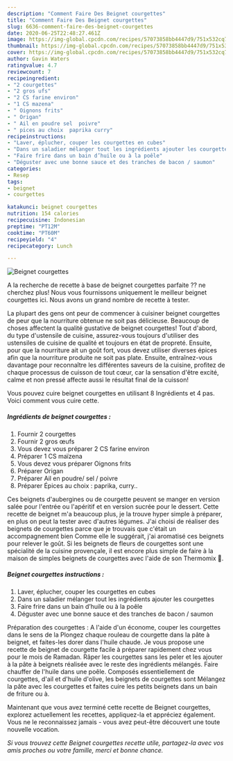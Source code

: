 ```yaml
---
description: "Comment Faire Des Beignet courgettes"
title: "Comment Faire Des Beignet courgettes"
slug: 6636-comment-faire-des-beignet-courgettes
date: 2020-06-25T22:48:27.461Z
image: https://img-global.cpcdn.com/recipes/57073858bb4447d9/751x532cq70/beignet-courgettes-photo-principale-de-la-recette.jpg
thumbnail: https://img-global.cpcdn.com/recipes/57073858bb4447d9/751x532cq70/beignet-courgettes-photo-principale-de-la-recette.jpg
cover: https://img-global.cpcdn.com/recipes/57073858bb4447d9/751x532cq70/beignet-courgettes-photo-principale-de-la-recette.jpg
author: Gavin Waters
ratingvalue: 4.7
reviewcount: 7
recipeingredient:
- "2 courgettes"
- "2 gros ufs"
- "2 CS farine environ"
- "1 CS mazena"
- " Oignons frits"
- " Origan"
- " Ail en poudre sel  poivre"
- " pices au choix  paprika curry"
recipeinstructions:
- "Laver, éplucher, couper les courgettes en cubes"
- "Dans un saladier mélanger tout les ingrédients ajouter les courgettes"
- "Faire frire dans un bain d’huile ou à la poêle"
- "Déguster avec une bonne sauce et des tranches de bacon / saumon"
categories:
- Resep
tags:
- beignet
- courgettes

katakunci: beignet courgettes 
nutrition: 154 calories
recipecuisine: Indonesian
preptime: "PT12M"
cooktime: "PT60M"
recipeyield: "4"
recipecategory: Lunch

---
```



![Beignet courgettes](https://img-global.cpcdn.com/recipes/57073858bb4447d9/751x532cq70/beignet-courgettes-photo-principale-de-la-recette.jpg)

A la recherche de recette à base de beignet courgettes parfaite ?? ne cherchez plus! Nous vous fournissons uniquement le meilleur beignet courgettes ici. Nous avons un grand nombre de recette à tester.

La plupart des gens ont peur de commencer à cuisiner beignet courgettes de peur que la nourriture obtenue ne soit pas délicieuse. Beaucoup de choses affectent la qualité gustative de beignet courgettes! Tout d'abord, du type d'ustensile de cuisine, assurez-vous toujours d'utiliser des ustensiles de cuisine de qualité et toujours en état de propreté. Ensuite, pour que la nourriture ait un goût fort, vous devez utiliser diverses épices afin que la nourriture produite ne soit pas plate. Ensuite, entraînez-vous davantage pour reconnaître les différentes saveurs de la cuisine, profitez de chaque processus de cuisson de tout cœur, car la sensation d'être excité, calme et non pressé affecte aussi le résultat final de la cuisson!

<!--inarticleads1-->

Vous pouvez cuire beignet courgettes en utilisant 8 Ingrédients et 4 pas. Voici comment vous cuire cette.

##### Ingrédients de beignet courgettes :

1. Fournir 2 courgettes
1. Fournir 2 gros œufs
1. Vous devez vous préparer 2 CS farine environ
1. Préparer 1 CS maïzena
1. Vous devez vous préparer  Oignons frits
1. Préparer  Origan
1. Préparer  Ail en poudre/ sel / poivre
1. Préparer  Épices au choix : paprika, curry..


Ces beignets d&#39;aubergines ou de courgette peuvent se manger en version salée pour l&#39;entrée ou l&#39;apéritif et en version sucrée pour le dessert. Cette recette de beignet m&#39;a beaucoup plus, je la trouve hyper simple à préparer, en plus on peut la tester avec d&#39;autres légumes. J&#39;ai choisi de réaliser des beignets de courgettes parce que je trouvais que c&#39;était un accompagnement bien Comme elle le suggérait, j&#39;ai aromatisé ces beignets pour relever le goût. Si les beignets de fleurs de courgettes sont une spécialité de la cuisine provençale, il est encore plus simple de faire à la maison de simples beignets de courgettes avec l&#39;aide de son Thermomix 🙂. 

<!--inarticleads2-->

##### Beignet courgettes instructions :

1. Laver, éplucher, couper les courgettes en cubes
1. Dans un saladier mélanger tout les ingrédients ajouter les courgettes
1. Faire frire dans un bain d’huile ou à la poêle
1. Déguster avec une bonne sauce et des tranches de bacon / saumon


Préparation des courgettes : A l&#39;aide d&#39;un économe, couper les courgettes dans le sens de la Plongez chaque rouleau de courgette dans la pâte à beignet, et faites-les dorer dans l&#39;huile chaude. Je vous propose une recette de beignet de courgette facile à préparer rapidement chez vous pour le mois de Ramadan. Râper les courgettes sans les peler et les ajouter à la pâte à beignets réalisée avec le reste des ingrédients mélangés. Faire chauffer de l&#39;huile dans une poêle. Composés essentiellement de courgettes, d&#39;ail et d&#39;huile d&#39;olive, les beignets de courgettes sont Mélangez la pâte avec les courgettes et faites cuire les petits beignets dans un bain de friture ou à. 

<!--inarticleads1-->

<p>
Maintenant que vous avez terminé cette recette de Beignet courgettes, explorez actuellement les recettes, appliquez-la et appréciez également. Vous ne le reconnaissez jamais - vous avez peut-être découvert une toute nouvelle vocation.
</p>

<p>
<i>Si vous trouvez cette Beignet courgettes recette utile, partagez-la avec vos amis proches ou votre famille, merci et bonne chance.</i>
</p>
